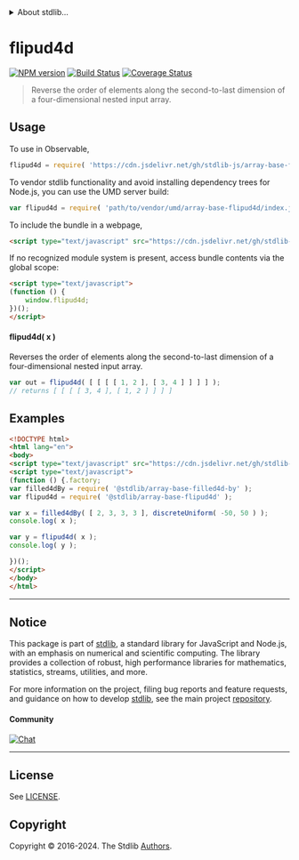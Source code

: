 <!--

@license Apache-2.0

Copyright (c) 2023 The Stdlib Authors.

Licensed under the Apache License, Version 2.0 (the "License");
you may not use this file except in compliance with the License.
You may obtain a copy of the License at

   http://www.apache.org/licenses/LICENSE-2.0

Unless required by applicable law or agreed to in writing, software
distributed under the License is distributed on an "AS IS" BASIS,
WITHOUT WARRANTIES OR CONDITIONS OF ANY KIND, either express or implied.
See the License for the specific language governing permissions and
limitations under the License.

-->


<details>
  <summary>
    About stdlib...
  </summary>
  <p>We believe in a future in which the web is a preferred environment for numerical computation. To help realize this future, we've built stdlib. stdlib is a standard library, with an emphasis on numerical and scientific computation, written in JavaScript (and C) for execution in browsers and in Node.js.</p>
  <p>The library is fully decomposable, being architected in such a way that you can swap out and mix and match APIs and functionality to cater to your exact preferences and use cases.</p>
  <p>When you use stdlib, you can be absolutely certain that you are using the most thorough, rigorous, well-written, studied, documented, tested, measured, and high-quality code out there.</p>
  <p>To join us in bringing numerical computing to the web, get started by checking us out on <a href="https://github.com/stdlib-js/stdlib">GitHub</a>, and please consider <a href="https://opencollective.com/stdlib">financially supporting stdlib</a>. We greatly appreciate your continued support!</p>
</details>

# flipud4d

[![NPM version][npm-image]][npm-url] [![Build Status][test-image]][test-url] [![Coverage Status][coverage-image]][coverage-url] <!-- [![dependencies][dependencies-image]][dependencies-url] -->

> Reverse the order of elements along the second-to-last dimension of a four-dimensional nested input array.

<!-- Section to include introductory text. Make sure to keep an empty line after the intro `section` element and another before the `/section` close. -->

<section class="intro">

</section>

<!-- /.intro -->

<!-- Package usage documentation. -->



<section class="usage">

## Usage

To use in Observable,

```javascript
flipud4d = require( 'https://cdn.jsdelivr.net/gh/stdlib-js/array-base-flipud4d@v0.2.1-umd/browser.js' )
```

To vendor stdlib functionality and avoid installing dependency trees for Node.js, you can use the UMD server build:

```javascript
var flipud4d = require( 'path/to/vendor/umd/array-base-flipud4d/index.js' )
```

To include the bundle in a webpage,

```html
<script type="text/javascript" src="https://cdn.jsdelivr.net/gh/stdlib-js/array-base-flipud4d@v0.2.1-umd/browser.js"></script>
```

If no recognized module system is present, access bundle contents via the global scope:

```html
<script type="text/javascript">
(function () {
    window.flipud4d;
})();
</script>
```

#### flipud4d( x )

Reverses the order of elements along the second-to-last dimension of a four-dimensional nested input array.

```javascript
var out = flipud4d( [ [ [ [ 1, 2 ], [ 3, 4 ] ] ] ] );
// returns [ [ [ [ 3, 4 ], [ 1, 2 ] ] ] ]
```

</section>

<!-- /.usage -->

<!-- Package usage notes. Make sure to keep an empty line after the `section` element and another before the `/section` close. -->

<section class="notes">

</section>

<!-- /.notes -->

<!-- Package usage examples. -->

<section class="examples">

## Examples

<!-- eslint no-undef: "error" -->

```html
<!DOCTYPE html>
<html lang="en">
<body>
<script type="text/javascript" src="https://cdn.jsdelivr.net/gh/stdlib-js/random-base-discrete-uniform@umd/browser.js"></script>
<script type="text/javascript">
(function () {.factory;
var filled4dBy = require( '@stdlib/array-base-filled4d-by' );
var flipud4d = require( '@stdlib/array-base-flipud4d' );

var x = filled4dBy( [ 2, 3, 3, 3 ], discreteUniform( -50, 50 ) );
console.log( x );

var y = flipud4d( x );
console.log( y );

})();
</script>
</body>
</html>
```

</section>

<!-- /.examples -->

<!-- Section to include cited references. If references are included, add a horizontal rule *before* the section. Make sure to keep an empty line after the `section` element and another before the `/section` close. -->

<section class="references">

</section>

<!-- /.references -->

<!-- Section for related `stdlib` packages. Do not manually edit this section, as it is automatically populated. -->

<section class="related">

</section>

<!-- /.related -->

<!-- Section for all links. Make sure to keep an empty line after the `section` element and another before the `/section` close. -->


<section class="main-repo" >

* * *

## Notice

This package is part of [stdlib][stdlib], a standard library for JavaScript and Node.js, with an emphasis on numerical and scientific computing. The library provides a collection of robust, high performance libraries for mathematics, statistics, streams, utilities, and more.

For more information on the project, filing bug reports and feature requests, and guidance on how to develop [stdlib][stdlib], see the main project [repository][stdlib].

#### Community

[![Chat][chat-image]][chat-url]

---

## License

See [LICENSE][stdlib-license].


## Copyright

Copyright &copy; 2016-2024. The Stdlib [Authors][stdlib-authors].

</section>

<!-- /.stdlib -->

<!-- Section for all links. Make sure to keep an empty line after the `section` element and another before the `/section` close. -->

<section class="links">

[npm-image]: http://img.shields.io/npm/v/@stdlib/array-base-flipud4d.svg
[npm-url]: https://npmjs.org/package/@stdlib/array-base-flipud4d

[test-image]: https://github.com/stdlib-js/array-base-flipud4d/actions/workflows/test.yml/badge.svg?branch=v0.2.1
[test-url]: https://github.com/stdlib-js/array-base-flipud4d/actions/workflows/test.yml?query=branch:v0.2.1

[coverage-image]: https://img.shields.io/codecov/c/github/stdlib-js/array-base-flipud4d/main.svg
[coverage-url]: https://codecov.io/github/stdlib-js/array-base-flipud4d?branch=main

<!--

[dependencies-image]: https://img.shields.io/david/stdlib-js/array-base-flipud4d.svg
[dependencies-url]: https://david-dm.org/stdlib-js/array-base-flipud4d/main

-->

[chat-image]: https://img.shields.io/gitter/room/stdlib-js/stdlib.svg
[chat-url]: https://app.gitter.im/#/room/#stdlib-js_stdlib:gitter.im

[stdlib]: https://github.com/stdlib-js/stdlib

[stdlib-authors]: https://github.com/stdlib-js/stdlib/graphs/contributors

[umd]: https://github.com/umdjs/umd
[es-module]: https://developer.mozilla.org/en-US/docs/Web/JavaScript/Guide/Modules

[deno-url]: https://github.com/stdlib-js/array-base-flipud4d/tree/deno
[deno-readme]: https://github.com/stdlib-js/array-base-flipud4d/blob/deno/README.md
[umd-url]: https://github.com/stdlib-js/array-base-flipud4d/tree/umd
[umd-readme]: https://github.com/stdlib-js/array-base-flipud4d/blob/umd/README.md
[esm-url]: https://github.com/stdlib-js/array-base-flipud4d/tree/esm
[esm-readme]: https://github.com/stdlib-js/array-base-flipud4d/blob/esm/README.md
[branches-url]: https://github.com/stdlib-js/array-base-flipud4d/blob/main/branches.md

[stdlib-license]: https://raw.githubusercontent.com/stdlib-js/array-base-flipud4d/main/LICENSE

</section>

<!-- /.links -->
